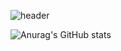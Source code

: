 ![header](https://capsule-render.vercel.app/api?type=wave&color=auto&height=300&section=header&text=Hello%20I'm%20Monster&fontSize=90)

![Anurag's GitHub stats](https://github-readme-stats.vercel.app/api?username=monsta-zo&show_icons=true&theme=default)
